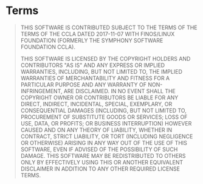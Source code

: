 

# Terms

> THIS SOFTWARE IS CONTRIBUTED SUBJECT TO THE TERMS OF THE TERMS OF THE CCLA DATED 2017-11-07 WITH FINOS/LINUX FOUNDATION (FORMERLY THE SYMPHONY SOFTWARE FOUNDATION CCLA).
>
> THIS SOFTWARE IS LICENSED BY THE COPYRIGHT HOLDERS AND CONTRIBUTORS "AS IS" AND ANY EXPRESS OR IMPLIED WARRANTIES, INCLUDING, BUT NOT LIMITED TO, THE IMPLIED WARRANTIES OF MERCHANTABILITY AND FITNESS FOR A PARTICULAR PURPOSE AND ANY WARRANTY OF NON-INFRINGEMENT, ARE DISCLAIMED. IN NO EVENT SHALL THE COPYRIGHT OWNER OR CONTRIBUTORS BE LIABLE FOR ANY DIRECT, INDIRECT, INCIDENTAL, SPECIAL, EXEMPLARY, OR CONSEQUENTIAL DAMAGES (INCLUDING, BUT NOT LIMITED TO, PROCUREMENT OF SUBSTITUTE GOODS OR SERVICES; LOSS OF USE, DATA, OR PROFITS; OR BUSINESS INTERRUPTION) HOWEVER CAUSED AND ON ANY THEORY OF LIABILITY, WHETHER IN CONTRACT, STRICT LIABILITY, OR TORT (INCLUDING NEGLIGENCE OR OTHERWISE) ARISING IN ANY WAY OUT OF THE USE OF THIS SOFTWARE, EVEN IF ADVISED OF THE POSSIBILITY OF SUCH DAMAGE. THIS SOFTWARE MAY BE REDISTRIBUTED TO OTHERS ONLY BY EFFECTIVELY USING THIS OR ANOTHER EQUIVALENT DISCLAIMER IN ADDITION TO ANY OTHER REQUIRED LICENSE TERMS.